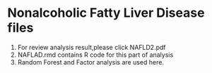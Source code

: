 # Nonalcoholic Fatty Liver Disease files
1. For review analysis result,please click NAFLD2.pdf
2. NAFLAD.rmd contains R code for this part of analysis 
3. Random Forest and Factor analysis are used here.

